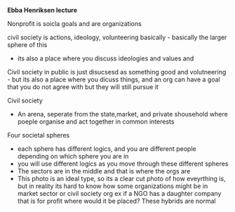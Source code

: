 **Ebba Henriksen lecture**

Nonprofit is soicla goals and are organizations

civil society is actions, ideology, volunteering basically - basically the larger sphere of this
- its also a place where you discuss ideologies and values and 

Civil society in public is just disucsesd as something good and volutneering - but its also a place where you dicuss things, and an org can have a goal that you do not agree with but they will still pursue it

Civil society
- An arena, seperate from the state,market, and private shousehold where poeple organise and act together in common interests

Four societal spheres
- each sphere has different logics, and you are different people depending on which sphere you are in
- you will use different logics as you move through these different spheres
- The sectors are in the middle and that is where the orgs are
- This photo is an ideal type, so its a clear cut photo of how eveyrthing is, but in reality its hard to know how some organizations might be in market sector or civil society org ex if a NGO has a daughter company that is for profit where would it be placed? These hybrids are normal 